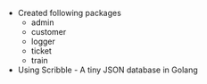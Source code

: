 * Created following packages 
    - admin
    - customer
    - logger
    - ticket
    - train
* Using Scribble - A tiny JSON database in Golang
